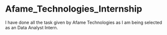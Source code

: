 # Afame_Technologies_Internship
I have done all the task given by Afame Technologies as I am being selected as an Data Analyst Intern.
